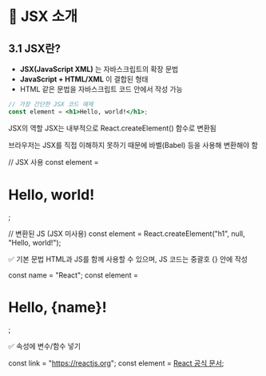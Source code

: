 # 📘 JSX 소개

## 3.1 JSX란?

- **JSX(JavaScript XML)** 는 자바스크립트의 확장 문법
- **JavaScript + HTML/XML** 이 결합된 형태
- HTML 같은 문법을 자바스크립트 코드 안에서 작성 가능

```jsx
// 가장 간단한 JSX 코드 예제
const element = <h1>Hello, world!</h1>;
```

JSX의 역할
JSX는 내부적으로 React.createElement() 함수로 변환됨

브라우저는 JSX를 직접 이해하지 못하기 때문에 바벨(Babel) 등을 사용해 변환해야 함

// JSX 사용
const element = <h1>Hello, world!</h1>;

// 변환된 JS (JSX 미사용)
const element = React.createElement("h1", null, "Hello, world!");

✅ 기본 문법
HTML과 JS를 함께 사용할 수 있으며, JS 코드는 중괄호 {} 안에 작성

const name = "React";
const element = <h1>Hello, {name}!</h1>;

✅ 속성에 변수/함수 넣기

const link = "https://reactjs.org";
const element = <a href={link}>React 공식 문서</a>;

